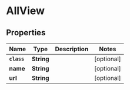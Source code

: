 

# AllView


## Properties

Name | Type | Description | Notes
------------ | ------------- | ------------- | -------------
**`class`** | **String** |  |  [optional]
**name** | **String** |  |  [optional]
**url** | **String** |  |  [optional]



